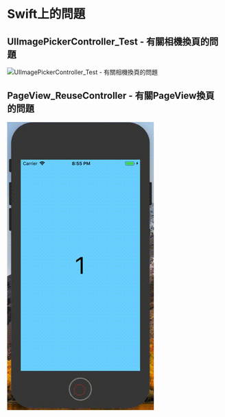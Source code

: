 # Swift上的問題

## UIImagePickerController\_Test - 有關相機換頁的問題
![UIImagePickerController_Test - 有關相機換頁的問題](./_GIF_/UIImagePickerController_Test.gif)

## PageView\_ReuseController - 有關PageView換頁的問題
![PageView\_ReuseController - 有關PageView換頁的問題](./_Gif_/PageView_ReuseController.gif)